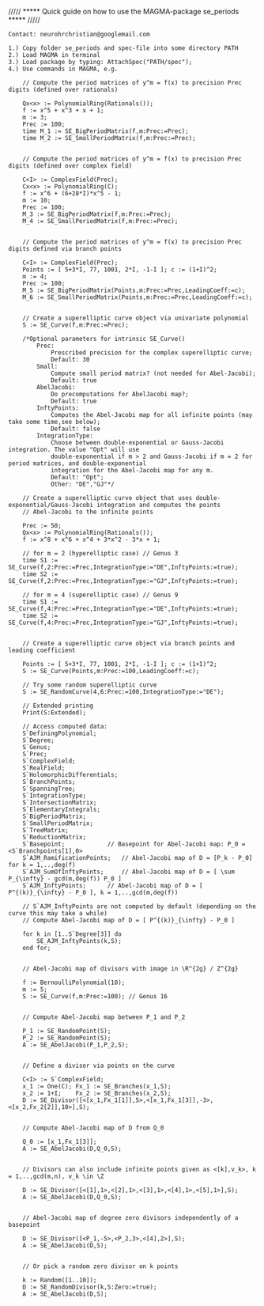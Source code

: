 ///// ***** Quick guide on how to use the MAGMA-package se_periods ***** /////

	Contact: neurohrchristian@googlemail.com

	1.) Copy folder se_periods and spec-file into some directory PATH
	2.) Load MAGMA in terminal
	3.) Load package by typing:	AttachSpec("PATH/spec");
	4.) Use commands in MAGMA, e.g.

		// Compute the period matrices of y^m = f(x) to precision Prec digits (defined over rationals)

		Qx<x> := PolynomialRing(Rationals());
		f := x^5 + x^3 + x + 1;
		m := 3;
		Prec := 100;
		time M_1 := SE_BigPeriodMatrix(f,m:Prec:=Prec);
		time M_2 := SE_SmallPeriodMatrix(f,m:Prec:=Prec);
		
		
		// Compute the period matrices of y^m = f(x) to precision Prec digits (defined over complex field)

		C<I> := ComplexField(Prec);
		Cx<x> := PolynomialRing(C);
		f := x^6 + (6+28*I)*x^5 - 1;
		m := 10;
		Prec := 100;
		M_3 := SE_BigPeriodMatrix(f,m:Prec:=Prec);
		M_4 := SE_SmallPeriodMatrix(f,m:Prec:=Prec);
		

		// Compute the period matrices of y^m = f(x) to precision Prec digits defined via branch points

		C<I> := ComplexField(Prec);
		Points := [ 5+3*I, 77, 1001, 2*I, -1-I ]; c := (1+I)^2;
		m := 4;
		Prec := 100;
		M_5 := SE_BigPeriodMatrix(Points,m:Prec:=Prec,LeadingCoeff:=c);
		M_6 := SE_SmallPeriodMatrix(Points,m:Prec:=Prec,LeadingCoeff:=c);


		// Create a superelliptic curve object via univariate polynomial
		S := SE_Curve(f,m:Prec:=Prec);

		/*Optional parameters for intrinsic SE_Curve()
			Prec: 
				Prescribed precision for the complex superelliptic curve;
				Default: 30
			Small: 
				Compute small period matrix? (not needed for Abel-Jacobi);
				Default: true
			AbelJacobi: 
				Do precomputations for AbelJacobi map?;
				Default: true
			InftyPoints: 
				Computes the Abel-Jacobi map for all infinite points (may take some time,see below); 
				Default: false
			IntegrationType: 
				Choose between double-exponential or Gauss-Jacobi integration. The value "Opt" will use
				double-exponential if m > 2 and Gauss-Jacobi if m = 2 for period matrices, and double-exponential
				integration for the Abel-Jacobi map for any m.
				Default: "Opt";
				Other: "DE","GJ"*/

		// Create a superelliptic curve object that uses double-exponential/Gauss-Jacobi integration and computes the points
		// Abel-Jacobi to the infinite points	

		Prec := 50;
		Qx<x> := PolynomialRing(Rationals());
		f := x^8 + x^6 + x^4 + 3*x^2 - 3*x + 1;

		// for m = 2 (hyperelliptic case) // Genus 3
		time S1 := SE_Curve(f,2:Prec:=Prec,IntegrationType:="DE",InftyPoints:=true);
		time S2 := SE_Curve(f,2:Prec:=Prec,IntegrationType:="GJ",InftyPoints:=true);

		// for m = 4 (superelliptic case) // Genus 9
		time S1 := SE_Curve(f,4:Prec:=Prec,IntegrationType:="DE",InftyPoints:=true);
		time S2 := SE_Curve(f,4:Prec:=Prec,IntegrationType:="GJ",InftyPoints:=true);


		// Create a superelliptic curve object via branch points and leading coefficient

		Points := [ 5+3*I, 77, 1001, 2*I, -1-I ]; c := (1+I)^2;
		S := SE_Curve(Points,m:Prec:=100,LeadingCoeff:=c);

		// Try some random superelliptic curve
		S := SE_RandomCurve(4,6:Prec:=100,IntegrationType:="DE");

		// Extended printing
		Print(S:Extended);

		// Access computed data:
		S`DefiningPolynomial;
		S`Degree;
		S`Genus;
		S`Prec;
		S`ComplexField;
		S`RealField;
		S`HolomorphicDifferentials;
		S`BranchPoints;
		S`SpanningTree;
		S`IntegrationType;
		S`IntersectionMatrix;
		S`ElementaryIntegrals;
		S`BigPeriodMatrix;
		S`SmallPeriodMatrix;
		S`TreeMatrix;
		S`ReductionMatrix;
		S`Basepoint;			// Basepoint for Abel-Jacobi map: P_0 = <S`Branchpoints[1],0>
		S`AJM_RamificationPoints;	// Abel-Jacobi map of D = [P_k - P_0] for k = 1,..,deg(f)
		S`AJM_SumOfInftyPoints;		// Abel-Jacobi map of D = [ \sum P_{\infty} - gcd(m,deg(f)) P_0 ]
		S`AJM_InftyPoints;		// Abel-Jacobi map of D = [ P^{(k)}_{\infty} - P_0 ], k = 1,..,gcd(m,deg(f))

		// S`AJM_InftyPoints are not computed by default (depending on the curve this may take a while)
		// Compute Abel-Jacobi map of D = [ P^{(k)}_{\infty} - P_0 ]

		for k in [1..S`Degree[3]] do
			SE_AJM_InftyPoints(k,S);
		end for;


		// Abel-Jacobi map of divisors with image in \R^{2g} / Z^{2g}

		f := BernoulliPolynomial(10);
		m := 5;
		S := SE_Curve(f,m:Prec:=100); // Genus 16
			

		// Compute Abel-Jacobi map between P_1 and P_2

		P_1 := SE_RandomPoint(S);
		P_2 := SE_RandomPoint(S);
		A := SE_AbelJacobi(P_1,P_2,S);


		// Define a divisor via points on the curve
		
		C<I> := S`ComplexField;	
		x_1 := One(C); Fx_1 := SE_Branches(x_1,S);
		x_2 := 1+I;    Fx_2 := SE_Branches(x_2,S);
		D := SE_Divisor([<[x_1,Fx_1[1]],5>,<[x_1,Fx_1[3]],-3>,<[x_2,Fx_2[2]],10>],S);
		

		// Compute Abel-Jacobi map of D from Q_0

		Q_0 := [x_1,Fx_1[3]];
		A := SE_AbelJacobi(D,Q_0,S);
		

		// Divisors can also include infinite points given as <[k],v_k>, k = 1,..,gcd(m,n), v_k \in \Z

		D := SE_Divisor([<[1],1>,<[2],1>,<[3],1>,<[4],1>,<[5],1>],S);
		A := SE_AbelJacobi(D,Q_0,S);


		// Abel-Jacobi map of degree zero divisors independently of a basepoint

		D := SE_Divisor([<P_1,-5>,<P_2,3>,<[4],2>],S);
		A := SE_AbelJacobi(D,S);


		// Or pick a random zero divisor on k points

		k := Random([1..10]);
		D := SE_RandomDivisor(k,S:Zero:=true);
		A := SE_AbelJacobi(D,S);

